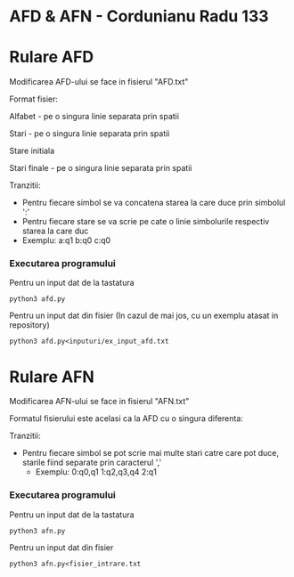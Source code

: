 # AFD & AFN - Cordunianu Radu 133 

# Rulare AFD
Modificarea AFD-ului se face in fisierul "AFD.txt"

Format fisier:

Alfabet - pe o singura linie separata prin spatii

Stari - pe o singura linie separata prin spatii

Stare initiala 

Stari finale - pe o singura linie separata prin spatii

Tranzitii:

- Pentru fiecare simbol se va concatena starea la care duce prin simbolul ':'
- Pentru fiecare stare se va scrie pe cate o linie simbolurile respectiv starea la care duc
- Exemplu: a:q1 b:q0 c:q0

<h3><b>Executarea programului</b></h3>


Pentru un input dat de la tastatura
```commandline
python3 afd.py
```
Pentru un input dat din fisier (In cazul de mai jos, cu un exemplu atasat in repository)
```commandline
python3 afd.py<inputuri/ex_input_afd.txt
```

# Rulare AFN
Modificarea AFN-ului se face in fisierul "AFN.txt"

Formatul fisierului este acelasi ca la AFD cu o singura diferenta:

Tranzitii:

- Pentru fiecare simbol se pot scrie mai multe stari catre care pot duce, starile fiind separate prin caracterul ','
  - Exemplu: 0:q0,q1 1:q2,q3,q4 2:q1

<h3><b>Executarea programului</b></h3>


Pentru un input dat de la tastatura
```commandline
python3 afn.py
```
Pentru un input dat din fisier
```commandline
python3 afn.py<fisier_intrare.txt
```